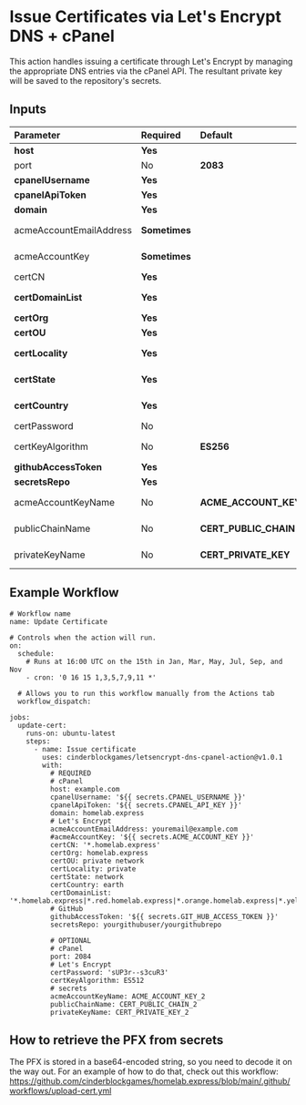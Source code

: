 # Issue Certificates via Let's Encrypt DNS + cPanel
This action handles issuing a certificate through Let's Encrypt by managing the appropriate DNS entries via the cPanel API.  The resultant private key will be saved to the repository's secrets.

## Inputs
| Parameter               | Required      | Default               | Description                                                                                                                             |
| :---                    | :---          | :---                  | :---                                                                                                                                    |
| **host**                | **Yes**       |                       | Host portion of the cPanel server.                                                                                                      |
| port                    | No            | **2083**              | Port for the cPanel server.                                                                                                             |
| **cpanelUsername**      | **Yes**       |                       | Username for the cPanel server.                                                                                                         |
| **cpanelApiToken**      | **Yes**       |                       | API Token for the cPanel server.                                                                                                        |
| **domain**              | **Yes**       |                       | Domain under which to place the DNS verification on the cPanel server.                                                                  |
| acmeAccountEmailAddress | **Sometimes** |                       | The email address to associate with the account when communicating with Let's Encrypt.  REQUIRED if AcmeAccountKey is not provided.     |
| acmeAccountKey          | **Sometimes** |                       | The key associated with the account to use when communicating with Let's Encrypt.  REQUIRED if AcmeAccountEmailAddress is not provided. |
| certCN                  | **Yes**       |                       | The common name to be used for the issued certificate.                                                                                  |
| **certDomainList**      | **Yes**       |                       | The domains to be included in the issued certificate, separated by a pipe (\|) character.                                               |
| **certOrg**             | **Yes**       |                       | The organization to be included for the issued certificate.                                                                             |
| **certOU**              | **Yes**       |                       | The unit within the organization to be included for the issued certificate.                                                             |
| **certLocality**        | **Yes**       |                       | The locality in which the ogranization is located, to be included for the issued certificate.                                           |
| **certState**           | **Yes**       |                       | The state in which the ogranization is located, to be included for the issued certificate.                                              |
| **certCountry**         | **Yes**       |                       | The country in which the ogranization is located, to be included for the issued certificate.                                            |
| certPassword            | No            |                       | The password to apply to the issued PFX.                                                                                                |
| certKeyAlgorithm        | No            | **ES256**             | Algorithm to use for private key.  See options at https://github.com/fszlin/certes/blob/master/src/Certes/KeyAlgorithm.cs.              |
| **githubAccessToken**   | **Yes**       |                       | Personal Access Token with repo access for GitHub secrets access.                                                                       |
| **secretsRepo**         | **Yes**       |                       | Repo in which to store outputs from this Action.                                                                                        |
| acmeAccountKeyName      | No            | **ACME_ACCOUNT_KEY**  | Name to use when saving the ACME account key as a secret in SecretsRepo.                                                                |
| publicChainName         | No            | **CERT_PUBLIC_CHAIN** | Name to use when saving the certificate's public chain as a secret in SecretsRepo.                                                      |
| privateKeyName          | No            | **CERT_PRIVATE_KEY**  | Name to use when saving the certificate's private key as a secret in SecretsRepo.                                                       |

## Example Workflow
```
# Workflow name
name: Update Certificate

# Controls when the action will run.
on:
  schedule:
    # Runs at 16:00 UTC on the 15th in Jan, Mar, May, Jul, Sep, and Nov
    - cron: '0 16 15 1,3,5,7,9,11 *'

  # Allows you to run this workflow manually from the Actions tab
  workflow_dispatch:

jobs:
  update-cert:
    runs-on: ubuntu-latest
    steps:
      - name: Issue certificate
        uses: cinderblockgames/letsencrypt-dns-cpanel-action@v1.0.1
        with:
          # REQUIRED
          # cPanel
          host: example.com
          cpanelUsername: '${{ secrets.CPANEL_USERNAME }}'
          cpanelApiToken: '${{ secrets.CPANEL_API_KEY }}'
          domain: homelab.express
          # Let's Encrypt
          acmeAccountEmailAddress: youremail@example.com
          #acmeAccountKey: '${{ secrets.ACME_ACCOUNT_KEY }}'
          certCN: '*.homelab.express'
          certOrg: homelab.express
          certOU: private network
          certLocality: private
          certState: network
          certCountry: earth
          certDomainList: '*.homelab.express|*.red.homelab.express|*.orange.homelab.express|*.yellow.homelab.express'
          # GitHub
          githubAccessToken: '${{ secrets.GIT_HUB_ACCESS_TOKEN }}'
          secretsRepo: yourgithubuser/yourgithubrepo

          # OPTIONAL
          # cPanel
          port: 2084
          # Let's Encrypt
          certPassword: 'sUP3r--s3cuR3'
          certKeyAlgorithm: ES512
          # secrets
          acmeAccountKeyName: ACME_ACCOUNT_KEY_2
          publicChainName: CERT_PUBLIC_CHAIN_2
          privateKeyName: CERT_PRIVATE_KEY_2
```

## How to retrieve the PFX from secrets
The PFX is stored in a base64-encoded string, so you need to decode it on the way out.  For an example of how to do that, check out this workflow:  https://github.com/cinderblockgames/homelab.express/blob/main/.github/workflows/upload-cert.yml